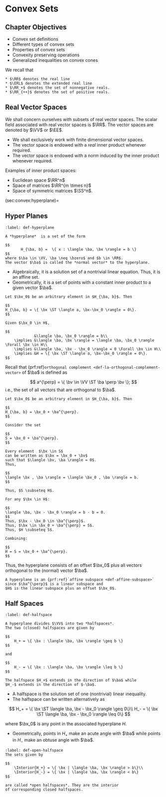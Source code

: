 # Convex Sets


## Chapter Objectives

* Convex set definitions
* Different types of convex sets
* Properties of convex sets
* Convexity preserving operations
* Generalized inequalities on convex cones


We recall that 

```{div}
* $\RR$ denotes the real line
* $\ERL$ denotes the extended real line
* $\RR_+$ denotes the set of nonnegative reals.
* $\RR_{++}$ denotes the set of positive reals.
```


## Real Vector Spaces

We shall concern ourselves with subsets of real vector spaces.
The scalar field associated with real vector spaces is $\RR$.
The vector spaces are denoted by $\VV$ or $\EE$.

* We shall exclusively work with finite dimensional vector spaces.
* The vector space is endowed with a *real* inner product whenever required.
* The vector space is endowed with a norm induced by the inner product whenever required.  

Examples of inner product spaces:

- Euclidean space $\RR^n$
- Space of matrices $\RR^{m \times n}$
- Space of symmetric matrices $\SS^n$.


(sec:convex:hyperplane)=
## Hyper Planes

````{prf:definition} Hyperplane
:label: def-hyperplane

A *hyperplane*  is a set of the form

$$
       H_{\ba, b} =  \{ x : \langle \ba, \bx \rangle = b \}
$$
where $\ba \in \VV, \ba \neq \bzero$ and $b \in \RR$.
The vector $\ba$ is called the *normal vector* to the hyperplane.
````


*  Algebraically, it is a solution set of a 
   nontrivial linear equation. 
   Thus, it is an affine set.
*  Geometrically, it is a set of points with a 
   constant inner product to a given vector $\ba$.

```{prf:theorem} Hyperplane second form
Let $\bx_0$ be an arbitrary element in $H_{\ba, b}$. Then

$$
H_{\ba, b} = \{ \bx \ST \langle a, \bx-\bx_0 \rangle = 0\}.
$$ 
```

```{prf:proof}
Given $\bx_0 \in H$,

$$
             &\langle \ba, \bx_0 \rangle = b\\
    \implies &\langle \ba, \bx \rangle = \langle \ba, \bx_0 \rangle \Forall \bx \in H\\
    \implies &\langle \ba, \bx - \bx_0 \rangle = 0 \Forall \bx \in H\\
    \implies &H = \{ \bx \ST \langle a, \bx-\bx_0 \rangle = 0\}.
$$
```

Recall that 
{prf:ref}`orthogonal complement <def-la-orthogonal-complement-vector>`
of $\ba$ is defined as

$$
a^{\perp} = \{ \bv \in \VV \ST  \ba \perp \bv \};
$$
i.e., the set of all vectors that are orthogonal to $\ba$.

```{prf:theorem} Hyperplane third form
Let $\bx_0$ be an arbitrary element in $H_{\ba, b}$. Then

$$
H_{\ba, b} = \bx_0 + \ba^{\perp}.
$$
```

```{prf:proof}
Consider the set

$$
S = \bx_0 + \ba^{\perp}. 
$$

Every element  $\bx \in S$
can be written as $\bx = \bx_0 + \bv$ 
such that $\langle \bv, \ba \rangle = 0$.
Thus,

$$
\langle \bx , \ba \rangle = \langle \bx_0 , \ba \rangle = b. 
$$

Thus, $S \subseteq H$.

For any $\bx \in H$:

$$
\langle \ba, \bx - \bx_0 \rangle = b - b = 0. 
$$
Thus, $\bx - \bx_0 \in \ba^{\perp}$. 
Thus, $\bx \in \bx_0 + \ba^{\perp} = S$.
Thus, $H \subseteq S$.

Combining:

$$
H = S = \bx_0 + \ba^{\perp}. 
$$
```
Thus, the hyperplane consists of an offset $\bx_0$ plus 
all vectors orthogonal to the (normal) vector $\ba$.

```{prf:observation}
A hyperplane is an {prf:ref}`affine subspace <def-affine-subspace>`
since $\ba^{\perp}$ is a linear subspace and 
$H$ is the linear subspace plus an offset $\bx_0$.
```

## Half Spaces

````{prf:definition} halfspace
:label: def-halfspace

A hyperplane divides $\VV$ into two *halfspaces*.
The two (closed) halfspaces are given by

$$
    H_+ = \{ \bx : \langle \ba, \bx \rangle \geq b \}
$$

and

$$
    H_- = \{ \bx : \langle \ba, \bx \rangle \leq b \}
$$

The halfspace $H_+$ extends in the direction of $\ba$ while
$H_-$ extends in the direction of $-\ba$.
````


*  A halfspace is the solution set of one (nontrivial) linear inequality.
*  The halfspace can be written alternatively as 

$$
    H_+  = \{ \bx \ST \langle \ba, \bx - \bx_0 \rangle \geq 0\}\\
    H_-  = \{ \bx \ST \langle \ba, \bx - \bx_0 \rangle \leq 0\}
$$


where $\bx_0$ is any point in the associated hyperplane $H$.
*  Geometrically, points in $H_+$ make an acute angle with $\ba$ 
   while points in $H_-$ make an obtuse angle with $\ba$.


````{prf:definition} Open halfspace
:label: def-open-halfspace
The sets given by

$$
    \Interior{H_+} = \{ \bx | \langle \ba, \bx \rangle > b\}\\
    \Interior{H_-} = \{ \bx | \langle \ba, \bx \rangle < b\}
$$

are called *open halfspaces*. They are the interior
of corresponding closed halfspaces.
````


